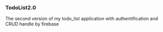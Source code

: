 ### TodoList2.0
The second version of my todo_list application with authentification and CRUD handle by firebase
